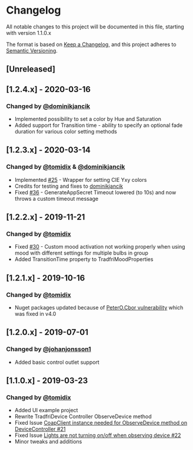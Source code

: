 ﻿# Changelog
All notable changes to this project will be documented in this file, starting with version 1.1.0.x

The format is based on [Keep a Changelog](https://keepachangelog.com/en/1.0.0/),
and this project adheres to [Semantic Versioning](https://semver.org/spec/v2.0.0.html).

## [Unreleased]
## [1.2.4.x] - 2020-03-16
### Changed by [@dominikjancik](https://github.com/dominikjancik) 
- Implemented possibility to set a color by Hue and Saturation
- Added support for Transition time - ability to specify an optional fade duration for various color setting methods

## [1.2.3.x] - 2020-03-14
### Changed by [@tomidix](https://github.com/tomidix) & [@dominikjancik](https://github.com/dominikjancik) 
- Implemented [#25](https://github.com/tomidix/CSharpTradFriLibrary/issues/25) - Wrapper for setting CIE Yxy colors
- Credits for testing and fixes to [dominikjancik](https://github.com/dominikjancik)
- Fixed [#36](https://github.com/tomidix/CSharpTradFriLibrary/issues/36) - GenerateAppSecret Timeout lowered (to 10s) and now throws a custom timeout message

## [1.2.2.x] - 2019-11-21
### Changed by [@tomidix](https://github.com/tomidix)
- Fixed [#30](https://github.com/tomidix/CSharpTradFriLibrary/issues/30) - Custom mood activation not working properly when using mood with different settings for multiple bulbs in group
- Added TransitionTime property to TradfriMoodProperties 

## [1.2.1.x] - 2019-10-16
### Changed by [@tomidix](https://github.com/tomidix)
- Nuget packages updated because of [PeterO.Cbor vulnerability](https://github.com/peteroupc/CBOR/security/advisories/GHSA-cxw4-9qv9-vx5h) which was fixed in v4.0

## [1.2.0.x] - 2019-07-01
### Changed by [@johanjonsson1](https://github.com/johanjonsson1)
- Added basic control outlet support

## [1.1.0.x] - 2019-03-23
### Changed by [@tomidix](https://github.com/tomidix)
- Added UI example project
- Rewrite TradfriDevice Controller ObserveDevice method
- Fixed Issue [CoapClient instance needed for ObserveDevice method on DeviceController #21](https://github.com/tomidix/CSharpTradFriLibrary/issues/21)
- Fixed Issue [Lights are not turning on/off when observing device #22](https://github.com/tomidix/CSharpTradFriLibrary/issues/22)
- Minor tweaks and additions
